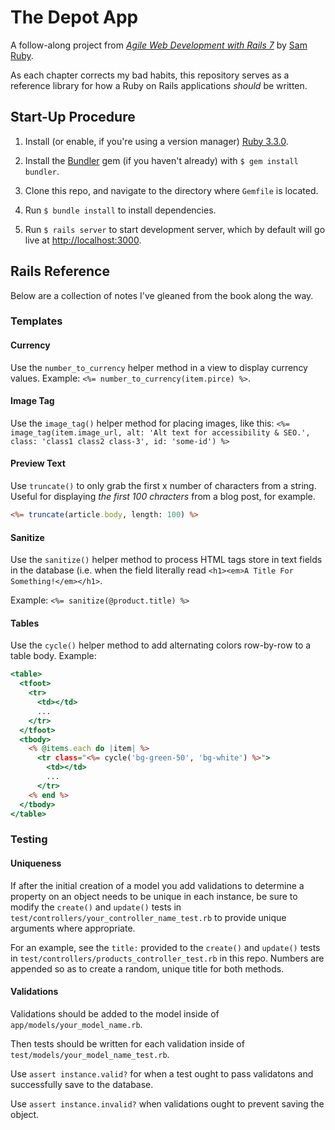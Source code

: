 # The Depot App

A follow-along project from [*Agile Web Development with Rails 7*](https://pragprog.com/titles/rails7/agile-web-development-with-rails-7/) by [Sam Ruby](https://intertwingly.net/blog/).

As each chapter corrects my bad habits, this repository serves as a reference library for how a Ruby on Rails applications *should* be written.

## Start-Up Procedure

1. Install (or enable, if you're using a version manager) [Ruby 3.3.0](https://www.ruby-lang.org/en/documentation/installation/).

2. Install the [Bundler](https://bundler.io/) gem (if you haven't already) with `$ gem install bundler`.

3. Clone this repo, and navigate to the directory where `Gemfile` is located.

4. Run `$ bundle install` to install dependencies.

5. Run `$ rails server` to start development server, which by default will go live at [http://localhost:3000](http://localhost:3000).

## Rails Reference

Below are a collection of notes I've gleaned from the book along the way.

### Templates

#### Currency

Use the `number_to_currency` helper method in a view to display currency values. Example: `<%= number_to_currency(item.pirce) %>`.

#### Image Tag

Use the `image_tag()` helper method for placing images, like this: `<%= image_tag(item.image_url, alt: 'Alt text for accessibility & SEO.', class: 'class1 class2 class-3', id: 'some-id') %>`

#### Preview Text

Use `truncate()` to only grab the first x number of characters from a string. Useful for displaying *the first 100 chracters* from a blog post, for example.

```RHTML
<%= truncate(article.body, length: 100) %>
```

#### Sanitize

Use the `sanitize()` helper method to process HTML tags store in text fields in the database (i.e. when the field literally read `<h1><em>A Title For Something!</em></h1>`.

Example: `<%= sanitize(@product.title) %>`

#### Tables

Use the `cycle()` helper method to add alternating colors row-by-row to a table body. Example:

```RHTML
<table>
  <tfoot>
    <tr>
	  <td></td>
	  ...
	</tr>
  </tfoot>
  <tbody>
    <% @items.each do |item| %>
	  <tr class="<%= cycle('bg-green-50', 'bg-white') %>">
	    <td></td>
		...
	  </tr>
	<% end %>
  </tbody>
</table>
```

### Testing

#### Uniqueness

If after the initial creation of a model you add validations to determine a property on an object needs to be unique in each instance, be sure to modify the `create()` and `update()` tests in `test/controllers/your_controller_name_test.rb` to provide unique arguments where appropriate.

For an example, see the `title:` provided to the `create()` and `update()` tests in `test/controllers/products_controller_test.rb` in this repo. Numbers are appended so as to create a random, unique title for both methods.

#### Validations

Validations should be added to the model inside of `app/models/your_model_name.rb`.

Then tests should be written for each validation inside of `test/models/your_model_name_test.rb`.

Use `assert instance.valid?` for when a test ought to pass validatons and successfully save to the database.

Use `assert instance.invalid?` when validations ought to prevent saving the object.


